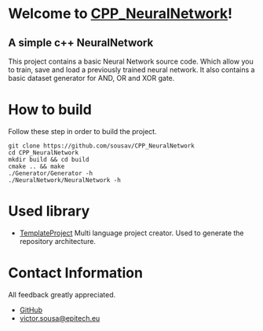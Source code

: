 # Welcome to [CPP_NeuralNetwork](https://github.com/sousav/CPP_NeuralNetwork/)!
## A simple c++ NeuralNetwork

This project contains a basic Neural Network source code.
Which allow you to train, save and load a previously trained neural network.
It also contains a basic dataset generator for AND, OR and XOR gate.

# How to build

Follow these step in order to build the project.
```shell
git clone https://github.com/sousav/CPP_NeuralNetwork
cd CPP_NeuralNetwork
mkdir build && cd build
cmake .. && make
./Generator/Generator -h
./NeuralNetwork/NeuralNetwork -h
```

# Used library
- [TemplateProject](https://github.com/sousav/TemplateProject)
	Multi language project creator. Used to generate the repository architecture.


# Contact Information

All feedback greatly appreciated.

- [GitHub](https://github.com/sousav)
- [victor.sousa@epitech.eu](mailto:victor.sousa@epitech.eu)
